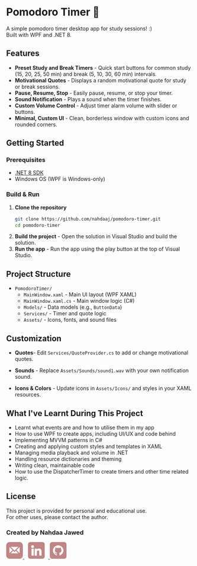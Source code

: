 # Pomodoro Timer 🍅
A simple pomodoro timer desktop app for study sessions! :)<br />Built with WPF and .NET 8.

## Features
- **Preset Study and Break Timers** - Quick start buttons for common study (15, 20, 25, 50 min) and break (5, 10, 30, 60 min) intervals.
- **Motivational Quotes** - Displays a random motivational quote for study or break sessions.
- **Pause, Resume, Stop** - Easily pause, resume, or stop your timer.
- **Sound Notification** - Plays a sound when the timer finishes.
- **Custom Volume Control** - Adjust timer alarm volume with slider or buttons.
- **Minimal, Custom UI** - Clean, borderless window with custom icons and rounded corners.

## Getting Started
### Prerequisites

- [.NET 8 SDK](https://dotnet.microsoft.com/download/dotnet/8.0)
- Windows OS (WPF is Windows-only)

### Build & Run

1. **Clone the repository**
    ```bash
    git clone https://github.com/nahdaaj/pomodoro-timer.git
    cd pomodoro-timer
    ```
2. **Build the project** - Open the solution in Visual Studio and build the solution.
3. **Run the app** - Run the app using the play button at the top of Visual Studio.

## Project Structure

- `PomodoroTimer/`
  - `MainWindow.xaml` - Main UI layout (WPF XAML)
  - `MainWindow.xaml.cs` - Main window logic (C#)
  - `Models/` - Data models (e.g., `ButtonData`)
  - `Services/` - Timer and quote logic
  - `Assets/` - Icons, fonts, and sound files

## Customization

- **Quotes**- Edit `Services/QuoteProvider.cs` to add or change motivational quotes.

- **Sounds** - Replace `Assets/Sounds/sound1.wav` with your own notification sound.

- **Icons & Colors** - Update icons in `Assets/Icons/` and styles in your XAML resources.

## What I've Learnt During This Project
- Learnt what events are and how to utilise them in my app
- How to use WPF to create apps, including UI/UX and code behind
- Implementing MVVM patterns in C#
- Creating and applying custom styles and templates in XAML
- Managing media playback and volume in .NET
- Handling resource dictionaries and theming
- Writing clean, maintainable code
- How to use the DispatcherTimer to create timers and other time related logic.

## License

This project is provided for personal and educational use.  
For other uses, please contact the author.

### Created by **Nahdaa Jawed**
<div>
<a href="mailto:nahdaajawed@gmail.com" target="_blank">
  <img src="ReadmeIcons\email.png" height="45"/>
</a>
<a href="https://www.linkedin.com/in/nahdaa-jawed/" target="_blank">
  <img src="ReadmeIcons\linkedin.png" height="45" style="margin-right:10px;margin-left:10px"/>
</a>
<a href="https://github.com/NahdaaJ" target="_blank">
  <img src="ReadmeIcons\github.png" height="45"/>
</a>
  
</div>
